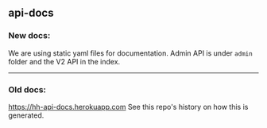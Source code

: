 ## api-docs



### New docs:

We are using static yaml files for documentation. Admin API is under `admin` folder and the V2 API in the index.

---

### Old docs:

https://hh-api-docs.herokuapp.com
See this repo's history on how this is generated.
